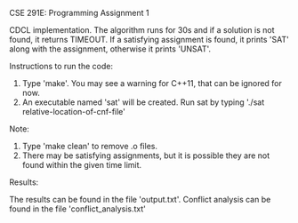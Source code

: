 CSE 291E: Programming Assignment 1

CDCL implementation. The algorithm runs for 30s and if a solution is not found, it returns TIMEOUT. If a satisfying assignment is found, it prints 'SAT' along with the assignment, otherwise it prints 'UNSAT'.

Instructions to run the code:

1. Type 'make'. You may see a warning for C++11, that can be ignored for now.
2. An executable named 'sat' will be created. Run sat by typing './sat relative-location-of-cnf-file'

Note:

1. Type 'make clean' to remove .o files.
2. There may be satisfying assignments, but it is possible they are not found within the given time limit.

Results:

The results can be found in the file 'output.txt'.
Conflict analysis can be found in the file 'conflict_analysis.txt'
